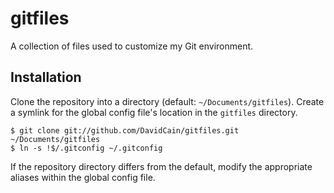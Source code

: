 gitfiles
========

A collection of files used to customize my Git environment.

## Installation

Clone the repository into a directory (default: `~/Documents/gitfiles`).
Create a symlink for the global config file's location in the `gitfiles`
directory.

    $ git clone git://github.com/DavidCain/gitfiles.git ~/Documents/gitfiles
    $ ln -s !$/.gitconfig ~/.gitconfig

If the repository directory differs from the default, modify the
appropriate aliases within the global config file.
